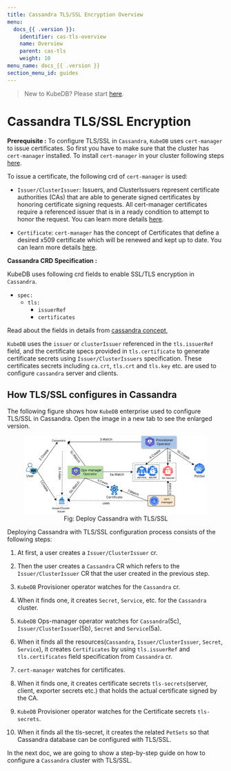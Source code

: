 ```yaml
---
title: Cassandra TLS/SSL Encryption Overview
menu:
  docs_{{ .version }}:
    identifier: cas-tls-overview
    name: Overview
    parent: cas-tls
    weight: 10
menu_name: docs_{{ .version }}
section_menu_id: guides
---
```


> New to KubeDB? Please start [here](/docs/README.md).

# Cassandra TLS/SSL Encryption

**Prerequisite :** To configure TLS/SSL in `Cassandra`, `KubeDB` uses `cert-manager` to issue certificates. So first you have to make sure that the cluster has `cert-manager` installed. To install `cert-manager` in your cluster following steps [here](https://cert-manager.io/docs/installation/kubernetes/).

To issue a certificate, the following crd of `cert-manager` is used:

- `Issuer/ClusterIssuer`: Issuers, and ClusterIssuers represent certificate authorities (CAs) that are able to generate signed certificates by honoring certificate signing requests. All cert-manager certificates require a referenced issuer that is in a ready condition to attempt to honor the request. You can learn more details [here](https://cert-manager.io/docs/concepts/issuer/).

- `Certificate`: `cert-manager` has the concept of Certificates that define a desired x509 certificate which will be renewed and kept up to date. You can learn more details [here](https://cert-manager.io/docs/concepts/certificate/).

**Cassandra CRD Specification :**

KubeDB uses following crd fields to enable SSL/TLS encryption in `Cassandra`.

- `spec:`
  - `tls:`
    - `issuerRef`
    - `certificates`
    
Read about the fields in details from [cassandra concept](/docs/guides/cassandra/concepts/cassandra.md),

`KubeDB` uses the `issuer` or `clusterIssuer` referenced in the `tls.issuerRef` field, and the certificate specs provided in `tls.certificate` to generate certificate secrets using `Issuer/ClusterIssuers` specification. These certificates secrets including `ca.crt`, `tls.crt` and `tls.key` etc. are used to configure `cassandra` server and clients.

## How TLS/SSL configures in Cassandra

The following figure shows how `KubeDB` enterprise used to configure TLS/SSL in Cassandra. Open the image in a new tab to see the enlarged version.

<figure align="center">
<img alt="Deploy Cassandra with TLS/SSL" src="/docs/images/cassandra/TLS.svg">
<figcaption align="center">Fig: Deploy Cassandra with TLS/SSL</figcaption>
</figure>

Deploying Cassandra with TLS/SSL configuration process consists of the following steps:

1. At first, a user creates a `Issuer/ClusterIssuer` cr.

2. Then the user creates a `Cassandra` CR which refers to the `Issuer/ClusterIssuer` CR that the user created in the previous step.

3. `KubeDB` Provisioner operator watches for the `Cassandra` cr.

4. When it finds one, it creates `Secret`, `Service`, etc. for the `Cassandra` cluster.

5. `KubeDB` Ops-manager operator watches for `Cassandra`(5c), `Issuer/ClusterIssuer`(5b), `Secret` and `Service`(5a).

6. When it finds all the resources(`Cassandra`, `Issuer/ClusterIssuer`, `Secret`, `Service`), it creates `Certificates` by using `tls.issuerRef` and `tls.certificates` field specification from `Cassandra` cr.

7. `cert-manager` watches for certificates.

8. When it finds one, it creates certificate secrets `tls-secrets`(server, client, exporter secrets etc.) that holds the actual certificate signed by the CA.

9. `KubeDB` Provisioner  operator watches for the Certificate secrets `tls-secrets`.

10. When it finds all the tls-secret, it creates the related `PetSets` so that Cassandra database can be configured with TLS/SSL.

In the next doc, we are going to show a step-by-step guide on how to configure a `Cassandra` cluster with TLS/SSL.